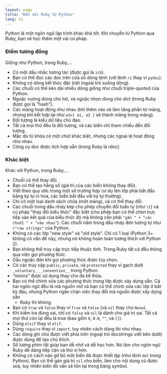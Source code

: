 ```yaml
---
layout: page
title: "Đến với Ruby từ Python"
lang: vi
---
```


Python là một ngôn ngữ lập trình khác khá tốt. Khi chuyển từ Python qua Ruby,
bạn sẽ học thêm một vài cú pháp.

### Điểm tương đồng

Giống như Python, trong Ruby,...

* Có một dấu nhắc tương tác (được gọi là `irb`).
* Bạn có thể đọc các doc trên cửa sổ dòng lệnh (với lệnh `ri` thay vì
  `pydoc`).
* Không có dòng kết thúc đặc biệt (ngoài trừ xuống dòng).
* Các chuỗi có thể kéo dài nhiều dòng giống như chuỗi triple-quoted của
  Python.
* Ngoặc vuông dùng cho list, và ngoặc nhọn dùng cho dict (trong Ruby
  được gọi là "hash").
* Các mảng hoạt động như nhau (khi thêm vào sẽ làm tăng phần tử mảng,
  nhưng khi kết hợp lại như `a3=[ a1, a2 ]` sẽ thành mảng trong mảng).
* Đối tượng là kiểu dữ liệu chủ đạo.
* Tất cả mọi thứ đều là đối tượng, và các biến chỉ tham chiếu đến đối tượng.
* Mặc dù từ khóa có một chút khác biệt, nhưng các ngoại lệ hoạt động như
  nhau.
* Công cụ doc được tích hợp sẵn (trong Ruby là rdoc).

### Khác biệt

Khác với Python, trong Ruby,...

* Chuỗi có thể thay đổi.
* Bạn có thể tạo hằng số (giá trị của các biến không thay đổi).
* Viết theo quy ước trong một số trường hợp (ví dụ tên lớp phải bắt đầu
  bằng ký tự in hoa, các biến bắt đầu với ký tự thường).
* Chỉ có một loại danh sách chứa (một mảng), và có thể thay đổi.
* Các chuỗi trong dấu nháy kép cho phép chuyển đổi tuần tự (như `\t`)
  và cú pháp "thay đổi biểu thức" đặc biệt (cho phép bạn có thể chèn
  trực tiếp vào kết quả của biểu thức đó mà không cần phải `"gắn " +
  "các chuỗi " + "vào nhau"`). Các chuỗi nằm trong dấu nháy đơn tương
  tự như `r"raw strings"` của Python.
* Không có các lớp "new style" và "old style". Chỉ có 1 loại (Python
  3+ không có vấn đề này, nhưng nó không hoàn toàn tương thích với
  Python 2).
* Bạn không thể truy cập trực tiếp thuộc tính. Trong Ruby tất cả đểu
  thông qua việc gọi phương thức.
* Dấu ngoặc đơn khi gọi phương thức được tùy chọn.
* Có các truy cập `public`, `private`, và `protected` thay vì
  gạch dưới `_voluntary_` `__convention__` trong Python.
* “mixins” được sử dụng thay cho đa kế thừa.
* Bạn có thể chỉnh sửa các phương thức trong lớp được xây dựng sẵn. Cả
  hai ngôn ngữ đều là mã nguồn mở và bạn có thể chỉnh sửa các lớp ở bất
  kỳ đâu, nhưng Python ngăn chặn việc thay đổi mã nguồn được xây dựng sẵn
  - Ruby thì không.
* Bạn có `true` và `false` thay vì `True` và `False` (và `nil` thay cho
  `None`).
* Khi kiểm tra đúng sai, chỉ có `false` và `nil` là dành cho giá trị
  sai. Tất cả mọi thứ còn lại đều là true (bao gồm `0`, `0.0`, `""`, và
  `[]`).
* Dùng `elsif` thay vì `elif`.
* Dùng `require` thay vì `import`. tuy nhiên cách dùng thì như nhau.
* Các dòng ghi chú được viết phía *trên* (ngoại trừ docstrings viết
  bên dưới) được dùng để tạo chú thích.
* Số lượng phím tắt giúp bạn dễ nhớ và dễ học hơn. Nó làm cho ngôn
  ngữ Ruby dễ dàng tiếp cận và thú vị hơn.
* Không có cách nào gỡ bỏ một biến đã được thiết lập (như lệnh `del`
  trong Python). Bạn có thể gán giá trị `nil` cho biến, làm cho nội
  dung cũ được xoá, tuy nhiên biến đó vẫn sẽ tồn tại trong bảng symbol.
